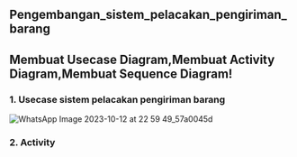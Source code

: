 ## Pengembangan_sistem_pelacakan_pengiriman_barang
## Membuat Usecase Diagram,Membuat Activity Diagram,Membuat Sequence Diagram!

### 1. Usecase sistem pelacakan pengiriman barang
![WhatsApp Image 2023-10-12 at 22 59 49_57a0045d](https://github.com/aasnovita114/Pengembangan_sistem_pelacakan_pengiriman_barang/assets/116045324/93357579-2423-4d5a-ad2a-3148d91a93f8)



### 2. Activity
